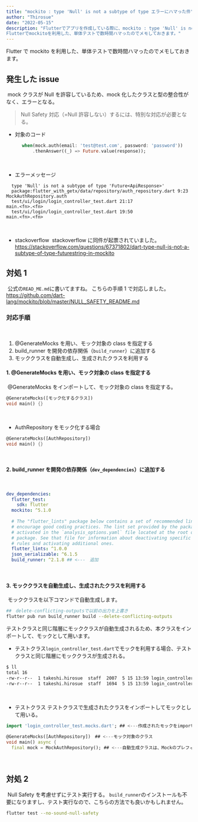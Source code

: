 ```yaml
---
title: "mockito : type 'Null' is not a subtype of type エラーにハマった件"
author: "Thirosue"
date: "2022-05-15"
description: "Flutterでアプリを作成している際に、mockito : type 'Null' is not a subtype of type エラーにハマった件です。
Flutterでmockitoを利用した、単体テストで数時間ハマったのでメモしておきます。"
---
```


Flutter で mockito を利用した、単体テストで数時間ハマったのでメモしておきます。
​

## 発生した issue

​
mock クラスが Null を許容しているため、mock 化したクラスと型の整合性がなく、エラーとなる。

> Null Safety 対応（=Null 許容しない）するには、特別な対応が必要となる。
> ​

- 対象のコード
  ​

```dart
      when(mock.auth(email: 'test@test.com', password: 'password'))
          .thenAnswer((_) => Future.value(response));
```

​

- エラーメッセージ
  ​

```
  type 'Null' is not a subtype of type 'Future<ApiResponse>'
  package:flutter_with_getx/data/repository/auth_repository.dart 9:23  MockAuthRepository.auth
  test/ui/login/login_controller_test.dart 21:17                       main.<fn>.<fn>
  test/ui/login/login_controller_test.dart 19:50                       main.<fn>.<fn>
```

​

- stackoverflow
  ​
  stackoverflow に同件が起票されていました。
  ​
  https://stackoverflow.com/questions/67371802/dart-type-null-is-not-a-subtype-of-type-futurestring-in-mockito
  ​

## 対処 1

​
公式の`READ_ME.md`に書いてますね。
こちらの手順 1 で対応しました。
​
https://github.com/dart-lang/mockito/blob/master/NULL_SAFETY_README.md
​

### 対応手順

​

1. @GenerateMocks を用い、モック対象の class を指定する
1. build_runner を開発の依存関係（`build_runner`）に追加する
1. モッククラスを自動生成し、生成されたクラスを利用する
   ​

#### 1. @GenerateMocks を用い、モック対象の class を指定する

​
@GenerateMocks をインポートして、モック対象の class を指定する。
​

```dart
@GenerateMocks([モック化するクラス])
void main() {}
```

​

- AuthRepository をモック化する場合
  ​

```dart
@GenerateMocks([AuthRepository])
void main() {}
```

​

#### 2. build_runner を開発の依存関係（`dev_dependencies`）に追加する

​

```yaml:pubspec.yaml
dev_dependencies:
  flutter_test:
    sdk: flutter
  mockito: ^5.1.0
​
  # The "flutter_lints" package below contains a set of recommended lints to
  # encourage good coding practices. The lint set provided by the package is
  # activated in the `analysis_options.yaml` file located at the root of your
  # package. See that file for information about deactivating specific lint
  # rules and activating additional ones.
  flutter_lints: ^1.0.0
  json_serializable: ^6.1.5
  build_runner: ^2.1.8 ## <---　追加
```

​

#### 3. モッククラスを自動生成し、生成されたクラスを利用する

​
モッククラスを以下コマンドで自動生成します。
​

```bash
##　delete-conflicting-outputsで以前の出力を上書き
flutter pub run build_runner build --delete-conflicting-outputs
```

​
テストクラスと同じ階層にモッククラスが自動生成されるため、本クラスをインポートして、モックとして用います。
​

- テストクラス`login_controller_test.dart`でモックを利用する場合、
  ​
  テストクラスと同じ階層にモッククラスが生成される。
  ​

```bash
$ ll
total 16
-rw-r--r--  1 takeshi.hirosue  staff  2007  5 15 13:59 login_controller_test.dart　## <--- テストクラス
-rw-r--r--  1 takeshi.hirosue  staff  1694  5 15 13:59 login_controller_test.mocks.dart ## <--- 自動生成されたモッククラス
```

​

- テストクラス
  ​
  テストクラスで生成されたクラスをインポートしてモックとして用いる。
  ​

```dart
import 'login_controller_test.mocks.dart'; ## <---作成されたモックをimport
​
@GenerateMocks([AuthRepository])　## <---モック対象のクラス
void main() async {
  final mock = MockAuthRepository(); ## <---自動生成クラスは、Mockのプレフィックスが付与される
```

​

## 対処 2

​
Null Safety を考慮せずにテスト実行する。
`build_runner`のインストールも不要になりますし、テスト実行なので、こちらの方法でも良いかもしれません。
​

```bash
flutter test --no-sound-null-safety
```
